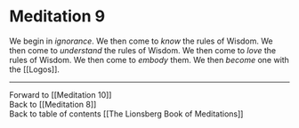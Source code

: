 # Meditation 9

We begin in *ignorance*. We then come to *know* the rules of Wisdom. We then come to *understand* the rules of Wisdom. We then come to *love* the rules of Wisdom. We then come to *embody* them. We then *become* one with the [[Logos]]. 

___

Forward to [[Meditation 10]]        
Back to [[Meditation 8]]  
Back to table of contents [[The Lionsberg Book of Meditations]]  